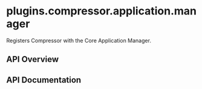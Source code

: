# plugins.compressor.application.manager

Registers Compressor with the Core Application Manager.

## API Overview

## API Documentation

